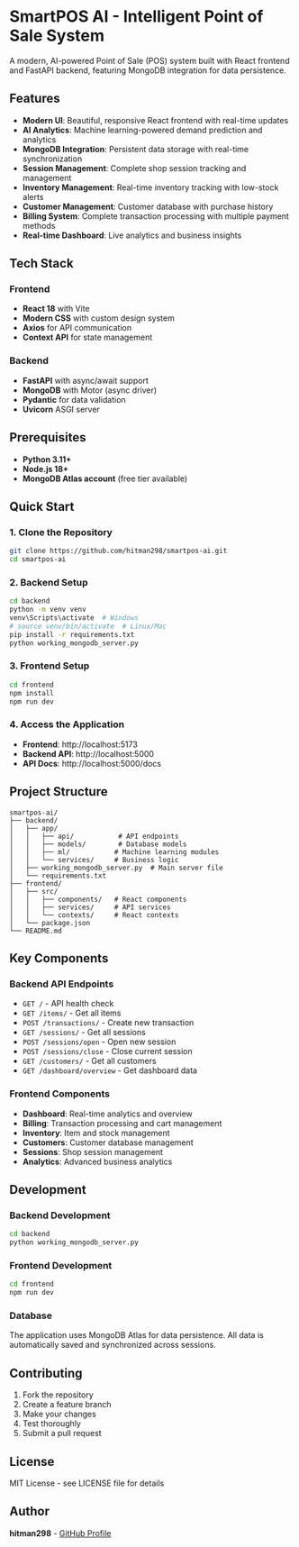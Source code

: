 # SmartPOS AI - Intelligent Point of Sale System

A modern, AI-powered Point of Sale (POS) system built with React frontend and FastAPI backend, featuring MongoDB integration for data persistence.

## Features

- **Modern UI**: Beautiful, responsive React frontend with real-time updates
- **AI Analytics**: Machine learning-powered demand prediction and analytics
- **MongoDB Integration**: Persistent data storage with real-time synchronization
- **Session Management**: Complete shop session tracking and management
- **Inventory Management**: Real-time inventory tracking with low-stock alerts
- **Customer Management**: Customer database with purchase history
- **Billing System**: Complete transaction processing with multiple payment methods
- **Real-time Dashboard**: Live analytics and business insights

## Tech Stack

### Frontend
- **React 18** with Vite
- **Modern CSS** with custom design system
- **Axios** for API communication
- **Context API** for state management

### Backend
- **FastAPI** with async/await support
- **MongoDB** with Motor (async driver)
- **Pydantic** for data validation
- **Uvicorn** ASGI server

## Prerequisites

- **Python 3.11+**
- **Node.js 18+**
- **MongoDB Atlas account** (free tier available)

## Quick Start

### 1. Clone the Repository
```bash
git clone https://github.com/hitman298/smartpos-ai.git
cd smartpos-ai
```

### 2. Backend Setup
```bash
cd backend
python -m venv venv
venv\Scripts\activate  # Windows
# source venv/bin/activate  # Linux/Mac
pip install -r requirements.txt
python working_mongodb_server.py
```

### 3. Frontend Setup
```bash
cd frontend
npm install
npm run dev
```

### 4. Access the Application
- **Frontend**: http://localhost:5173
- **Backend API**: http://localhost:5000
- **API Docs**: http://localhost:5000/docs

## Project Structure

```
smartpos-ai/
├── backend/
│   ├── app/
│   │   ├── api/           # API endpoints
│   │   ├── models/        # Database models
│   │   ├── ml/           # Machine learning modules
│   │   └── services/     # Business logic
│   ├── working_mongodb_server.py  # Main server file
│   └── requirements.txt
├── frontend/
│   ├── src/
│   │   ├── components/   # React components
│   │   ├── services/     # API services
│   │   └── contexts/     # React contexts
│   └── package.json
└── README.md
```

## Key Components

### Backend API Endpoints
- `GET /` - API health check
- `GET /items/` - Get all items
- `POST /transactions/` - Create new transaction
- `GET /sessions/` - Get all sessions
- `POST /sessions/open` - Open new session
- `POST /sessions/close` - Close current session
- `GET /customers/` - Get all customers
- `GET /dashboard/overview` - Get dashboard data

### Frontend Components
- **Dashboard**: Real-time analytics and overview
- **Billing**: Transaction processing and cart management
- **Inventory**: Item and stock management
- **Customers**: Customer database management
- **Sessions**: Shop session management
- **Analytics**: Advanced business analytics

## Development

### Backend Development
```bash
cd backend
python working_mongodb_server.py
```

### Frontend Development
```bash
cd frontend
npm run dev
```

### Database
The application uses MongoDB Atlas for data persistence. All data is automatically saved and synchronized across sessions.

## Contributing

1. Fork the repository
2. Create a feature branch
3. Make your changes
4. Test thoroughly
5. Submit a pull request

## License

MIT License - see LICENSE file for details

## Author

**hitman298** - [GitHub Profile](https://github.com/hitman298)